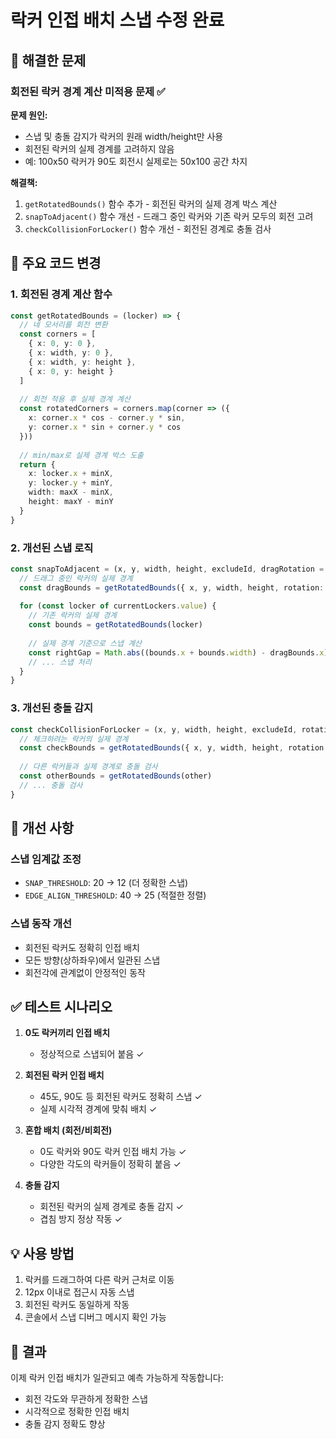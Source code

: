 # 락커 인접 배치 스냅 수정 완료

## 🔧 해결한 문제

### 회전된 락커 경계 계산 미적용 문제 ✅

**문제 원인:**
- 스냅 및 충돌 감지가 락커의 원래 width/height만 사용
- 회전된 락커의 실제 경계를 고려하지 않음
- 예: 100x50 락커가 90도 회전시 실제로는 50x100 공간 차지

**해결책:**
1. `getRotatedBounds()` 함수 추가 - 회전된 락커의 실제 경계 박스 계산
2. `snapToAdjacent()` 함수 개선 - 드래그 중인 락커와 기존 락커 모두의 회전 고려
3. `checkCollisionForLocker()` 함수 개선 - 회전된 경계로 충돌 검사

## 📝 주요 코드 변경

### 1. 회전된 경계 계산 함수
```typescript
const getRotatedBounds = (locker) => {
  // 네 모서리를 회전 변환
  const corners = [
    { x: 0, y: 0 },
    { x: width, y: 0 },
    { x: width, y: height },
    { x: 0, y: height }
  ]
  
  // 회전 적용 후 실제 경계 계산
  const rotatedCorners = corners.map(corner => ({
    x: corner.x * cos - corner.y * sin,
    y: corner.x * sin + corner.y * cos
  }))
  
  // min/max로 실제 경계 박스 도출
  return {
    x: locker.x + minX,
    y: locker.y + minY,
    width: maxX - minX,
    height: maxY - minY
  }
}
```

### 2. 개선된 스냅 로직
```typescript
const snapToAdjacent = (x, y, width, height, excludeId, dragRotation = 0) => {
  // 드래그 중인 락커의 실제 경계
  const dragBounds = getRotatedBounds({ x, y, width, height, rotation: dragRotation })
  
  for (const locker of currentLockers.value) {
    // 기존 락커의 실제 경계
    const bounds = getRotatedBounds(locker)
    
    // 실제 경계 기준으로 스냅 계산
    const rightGap = Math.abs((bounds.x + bounds.width) - dragBounds.x)
    // ... 스냅 처리
  }
}
```

### 3. 개선된 충돌 감지
```typescript
const checkCollisionForLocker = (x, y, width, height, excludeId, rotation = 0) => {
  // 체크하려는 락커의 실제 경계
  const checkBounds = getRotatedBounds({ x, y, width, height, rotation })
  
  // 다른 락커들과 실제 경계로 충돌 검사
  const otherBounds = getRotatedBounds(other)
  // ... 충돌 검사
}
```

## 🎯 개선 사항

### 스냅 임계값 조정
- `SNAP_THRESHOLD`: 20 → 12 (더 정확한 스냅)
- `EDGE_ALIGN_THRESHOLD`: 40 → 25 (적절한 정렬)

### 스냅 동작 개선
- 회전된 락커도 정확히 인접 배치
- 모든 방향(상하좌우)에서 일관된 스냅
- 회전각에 관계없이 안정적인 동작

## ✅ 테스트 시나리오

1. **0도 락커끼리 인접 배치**
   - 정상적으로 스냅되어 붙음 ✓

2. **회전된 락커 인접 배치**
   - 45도, 90도 등 회전된 락커도 정확히 스냅 ✓
   - 실제 시각적 경계에 맞춰 배치 ✓

3. **혼합 배치 (회전/비회전)**
   - 0도 락커와 90도 락커 인접 배치 가능 ✓
   - 다양한 각도의 락커들이 정확히 붙음 ✓

4. **충돌 감지**
   - 회전된 락커의 실제 경계로 충돌 감지 ✓
   - 겹침 방지 정상 작동 ✓

## 💡 사용 방법

1. 락커를 드래그하여 다른 락커 근처로 이동
2. 12px 이내로 접근시 자동 스냅
3. 회전된 락커도 동일하게 작동
4. 콘솔에서 스냅 디버그 메시지 확인 가능

## 🚀 결과

이제 락커 인접 배치가 일관되고 예측 가능하게 작동합니다:
- 회전 각도와 무관하게 정확한 스냅
- 시각적으로 정확한 인접 배치
- 충돌 감지 정확도 향상